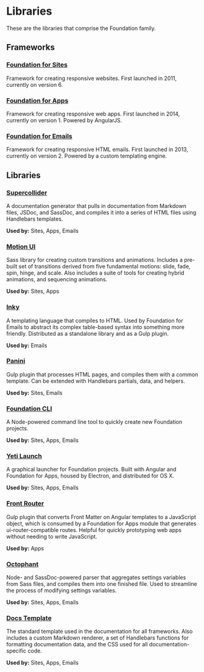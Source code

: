 # Libraries

These are the libraries that comprise the Foundation family.

## Frameworks

### [Foundation for Sites](https://github.com/zurb/foundation-sites)

Framework for creating responsive websites. First launched in 2011, currently on version 6.

### [Foundation for Apps](https://github.com/zurb/foundation-apps)

Framework for creating responsive web apps. First launched in 2014, currently on version 1. Powered by AngularJS.

### [Foundation for Emails](https://github.com/zurb/foundation-emails)

Framework for creating responsive HTML emails. First launched in 2013, currently on version 2. Powered by a custom templating engine.

## Libraries

### [Supercollider](https://github.com/zurb/supercollider)

A documentation generator that pulls in documentation from Markdown files, JSDoc, and SassDoc, and compiles it into a series of HTML files using Handlebars templates.

**Used by:** Sites, Apps, Emails

### [Motion UI](https://github.com/zurb/motion-ui)

Sass library for creating custom transitions and animations. Includes a pre-built set of transitions derived from five fundamental motions: slide, fade, spin, hinge, and scale. Also includes a suite of tools for creating hybrid animations, and sequencing animations.

**Used by:** Sites, Apps

### [Inky](https://github.com/zurb/inky)

A templating language that compiles to HTML. Used by Foundation for Emails to abstract its complex table-based syntax into something more friendly. Distributed as a standalone library and as a Gulp plugin.

**Used by:** Emails

### [Panini](https://github.com/zurb/panini)

Gulp plugin that processes HTML pages, and compiles them with a common template. Can be extended with Handlebars partials, data, and helpers.

**Used by:** Sites, Emails

### [Foundation CLI](https://github.com/zurb/foundation-cli)

A Node-powered command line tool to quickly create new Foundation projects.

**Used by:** Sites, Apps, Emails

### [Yeti Launch](http://foundation.zurb.com/develop/yeti-launch.html)

A graphical launcher for Foundation projects. Built with Angular and Foundation for Apps, housed by Electron, and distributed for OS X.

**Used by:** Sites, Apps, Emails

### [Front Router](https://github.com/zurb/front-router)

Gulp plugin that converts Front Matter on Angular templates to a JavaScript object, which is consumed by a Foundation for Apps module that generates ui-router-compatible routes. Helpful for quickly prototyping web apps without needing to write JavaScript.

**Used by:** Apps

### [Octophant](https://github.com/zurb/octophant)

Node- and SassDoc-powered parser that aggregates settings variables from Sass files, and compiles them into one finished file. Used to streamline the process of modifying settings variables.

**Used by:** Sites, Apps, Emails

### [Docs Template](https://github.com/zurb/foundation-docs)

The standard template used in the documentation for all frameworks. Also includes a custom Markdown renderer, a set of Handlebars functions for formatting documentation data, and the CSS used for all documentation-specific code.

**Used by:** Sites, Apps, Emails
